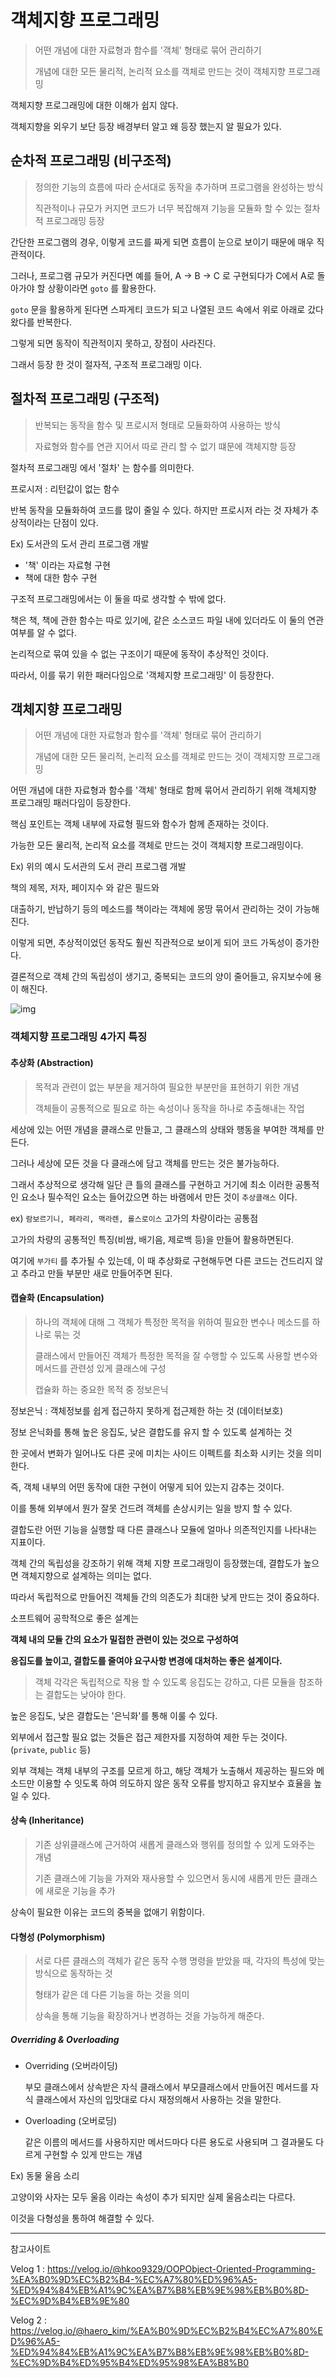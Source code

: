 # 객체지향 프로그래밍

> 어떤 개념에 대한 자료형과 함수를 '객체' 형태로 묶어 관리하기
>
> 개념에 대한 모든 물리적, 논리적 요소를 객체로 만드는 것이 객체지향 프로그래밍

객체지향 프로그래밍에 대한 이해가 쉽지 않다.

객체지향을 외우기 보단 등장 배경부터 알고 왜 등장 했는지 알 필요가 있다.



## 순차적 프로그래밍 (비구조적)

> 정의한 기능의 흐름에 따라 순서대로 동작을 추가하며 프로그램을 완성하는 방식
>
> 직관적이나 규모가 커지면 코드가 너무 복잡해져 기능을 모듈화 할 수 있는 절차적 프로그래밍 등장

간단한 프로그램의 경우, 이렇게 코드를 짜게 되면 흐름이 눈으로 보이기 때문에 매우 직관적이다.

그러나, 프로그램 규모가 커진다면 예를 들어, A -> B -> C 로 구현되다가 C에서 A로 돌아가야 할 상황이라면 `goto` 를 활용한다.

`goto` 문을 활용하게 된다면 스파게티 코드가 되고 나열된 코드 속에서 위로 아래로 갔다 왔다를 반복한다.

그렇게 되면 동작이 직관적이지 못하고, 장점이 사라진다.



그래서 등장 한 것이 절자적, 구조적 프로그래밍 이다.



## 절차적 프로그래밍 (구조적)

> 반복되는 동작을 함수 및 프로시저 형태로 모듈화하여 사용하는 방식
>
> 자료형와 함수를 연관 지어서 따로 관리 할 수 없기 떄문에 객체지향 등장

절차적 프로그래밍 에서 '절차' 는 함수를 의미한다.

프로시저 : 리턴값이 없는 함수



반복 동작을 모듈화하여 코드를 많이 줄일 수 있다. 하지만 프로시저 라는 것 자체가 추상적이라는 단점이 있다.

Ex) 도서관의 도서 관리 프로그램 개발

- '책' 이라는 자료형 구현
- 책에 대한 함수 구현

구조적 프로그래밍에서는 이 둘을 따로 생각할 수 밖에 없다.

책은 책, 책에 관한 함수는 따로 있기에, 같은 소스코드 파일 내에 있더라도 이 둘의 연관 여부를 알 수 없다.

논리적으로 묶여 있을 수 없는 구조이기 때문에 동작이 추상적인 것이다.



따라서, 이를 묶기 위한 패러다임으로 '객체지향 프로그래밍' 이 등장한다.



## 객체지향 프로그래밍

> 어떤 개념에 대한 자료형과 함수를 '객체' 형태로 묶어 관리하기
>
> 개념에 대한 모든 물리적, 논리적 요소를 객체로 만드는 것이 객체지향 프로그래밍

어떤 개념에 대한 자료형과 함수를 '객체' 형태로 함께 묶어서 관리하기 위해 객체지향 프로그래밍 패러다임이 등장한다.

핵심 포인트는 객체 내부에 자료형 필드와 함수가 함께 존재하는 것이다.

가능한 모든 물리적, 논리적 요소를 객체로 만드는 것이 객체지향 프로그래밍이다.



Ex) 위의 예시 도서관의 도서 관리 프로그램 개발

책의 제목, 저자, 페이지수 와 같은 필드와

대출하기, 반납하기 등의 메소드를 책이라는 객체에 몽땅 묶어서 관리하는 것이 가능해진다.

이렇게 되면, 추상적이었던 동작도 훨씬 직관적으로 보이게 되어 코드 가독성이 증가한다.



결론적으로 객체 간의 독립성이 생기고, 중복되는 코드의 양이 줄어들고, 유지보수에 용이 해진다.

![img](https://media.vlpt.us/images/haero_kim/post/bb2b6f34-c731-40ba-ba49-04bf22f996cc/good%20phopho%20of%20OOP.png)



### 객체지향 프로그래밍 4가지 특징



#### 추상화 (Abstraction)

> 목적과 관련이 없는 부분을 제거하여 필요한 부분만을 표현하기 위한 개념
>
> 객체들이 공통적으로 필요로 하는 속성이나 동작을 하나로 추출해내는 작업



세상에 있는 어떤 개념을 클래스로 만들고, 그 클래스의 상태와 행동을 부여한 객체를 만든다.

그러나 세상에 모든 것을 다 클래스에 담고 객체를 만드는 것은 불가능하다.

그래서 추상적으로 생각해 일단 큰 틀의 클래스를 구현하고 거기에 최소 이러한 공통적인 요소나 필수적인 요소는 들어갔으면 하는 바램에서 만든 것이 `추상클래스` 이다.



ex) `람보르기니, 페라리, 맥라렌, 롤스로이스` 고가의 차량이라는 공통점

고가의 차량의 공통적인 특징(비쌈, 배기음, 제로백 등)을 만들어 활용하면된다.

여기에 `부가티` 를 추가될 수 있는데, 이 때 추상화로 구현해두면 다른 코드는 건드리지 않고 추라고 만들 부분만 새로 만들어주면 된다.



#### 캡슐화 (Encapsulation)

> 하나의 객체에 대해 그 객체가 특정한 목적을 위하여 필요한 변수나 메소드를 하나로 묶는 것
>
> 클래스에서 만들어진 객체가 특정한 목적을 잘 수행할 수 있도록 사용할 변수와 메서드를 관련성 있게 클래스에 구성
>
> 캡슐화 하는 중요한 목적 중 정보은닉

정보은닉 : 객체정보를 쉽게 접근하지 못하게 접근제한 하는 것 (데이터보호)



정보 은닉화를 통해 높은 응집도, 낮은 결합도를 유지 할 수 있도록 설계하는 것

한 곳에서 변화가 일어나도 다른 곳에 미치는 사이드 이펙트를 최소화 시키는 것을 의미한다.

즉, 객체 내부의 어떤 동작에 대한 구현이 어떻게 되어 있는지 감추는 것이다.

이를 통해 외부에서 뭔가 잘못 건드려 객체를 손상시키는 일을 방지 할 수 있다.



결합도란 어떤 기능을 실행할 때 다른 클래스나 모듈에 얼마나 의존적인지를 나타내는 지표이다.

객체 간의 독립성을 강조하기 위해 객체 지향 프로그래밍이 등장했는데, 결합도가 높으면 객체지향으로 설계하는 의미는 없다.

따라서 독립적으로 만들어진 객체들 간의 의존도가 최대한 낮게 만드는 것이 중요하다.

소프트웨어 공학적으로 좋은 설계는

**객체 내의 모듈 간의 요소가 밀접한 관련이 있는 것으로 구성하여**

**응집도를 높이고, 결합도를 줄여야 요구사항 변경에 대처하는 좋은 설계이다.**

> 객체 각각은 독립적으로 작용 할 수 있도록 응집도는 강하고, 다른 모듈을 참조하는 결합도는 낮아야 한다.

높은 응집도, 낮은 결합도는 '은닉화'를 통해 이룰 수 있다.

외부에서 접근할 필요 없는 것들은 접근 제한자를 지정하여 제한 두는 것이다. (`private`, `public` 등)

외부 객체는 객체 내부의 구조를 모르게 하고, 해당 객체가 노출해서 제공하는 필드와 메소드만 이용할 수 잇도록 하여 의도하지 않은 동작 오류를 방지하고 유지보수 효율을 높일 수 있다.



#### 상속 (Inheritance)

> 기존 상위클래스에 근거하여 새롭게 클래스와 행위를 정의할 수 있게 도와주는 개념
>
> 기존 클래스에 기능을 가져와 재사용할 수 있으면서 동시에 새롭게 만든 클래스에 새로운 기능을 추가



상속이 필요한 이유는 코드의 중복을 없애기 위함이다.



#### 다형성 (Polymorphism)

> 서로 다른 클래스의 객체가 같은 동작 수행 명령을 받았을 때, 각자의 특성에 맞는 방식으로 동작하는 것
>
> 형태가 같은 데 다른 기능을 하는 것을 의미
>
> 상속을 통해 기능을 확장하거나 변경하는 것을 가능하게 해준다.



##### Overriding & Overloading

- Overriding (오버라이딩)

  부모 클래스에서 상속받은 자식 클래스에서 부모클래스에서 만들어진 메서드를 자식 클래스에서 자신의 입맛대로 다시 재정의해서 사용하는 것을 말한다.

- Overloading (오버로딩)

  같은 이름의 메서드를 사용하지만 메서드마다 다른 용도로 사용되며 그 결과물도 다르게 구현할 수 있게 만드는 개념



Ex) 동물 울음 소리

고양이와 사자는 모두 울음 이라는 속성이 추가 되지만 실제 울음소리는 다르다.

이것을 다형성을 통하여 해결할 수 있다.



---

참고사이트

Velog 1 : https://velog.io/@hkoo9329/OOPObject-Oriented-Programming-%EA%B0%9D%EC%B2%B4-%EC%A7%80%ED%96%A5-%ED%94%84%EB%A1%9C%EA%B7%B8%EB%9E%98%EB%B0%8D-%EC%9D%B4%EB%9E%80

Velog 2 : https://velog.io/@haero_kim/%EA%B0%9D%EC%B2%B4%EC%A7%80%ED%96%A5-%ED%94%84%EB%A1%9C%EA%B7%B8%EB%9E%98%EB%B0%8D-%EC%9D%B4%ED%95%B4%ED%95%98%EA%B8%B0